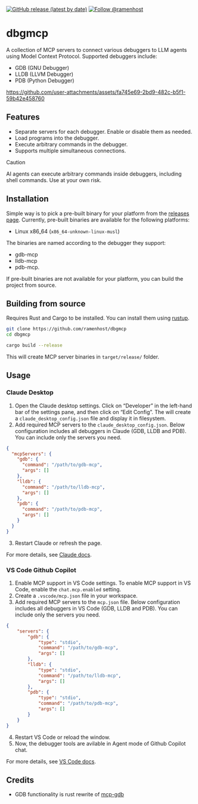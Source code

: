 [![GitHub release (latest by date)](https://img.shields.io/github/v/release/ramenhost/dbgmcp)](https://github.com/ramenhost/dbgmcp/releases)
[![Follow @ramenhost](https://img.shields.io/twitter/follow/ramenhost?style=social)](https://twitter.com/ramenhost)

# dbgmcp

A collection of MCP servers to connect various debuggers to LLM agents using Model Context Protocol.
Supported debuggers include:
- GDB (GNU Debugger)
- LLDB (LLVM Debugger)
- PDB (Python Debugger)

https://github.com/user-attachments/assets/fa745e69-2bd9-482c-b5f1-59b42e458760

## Features
- Separate servers for each debugger. Enable or disable them as needed.
- Load programs into the debugger.
- Execute arbitrary commands in the debugger.
- Supports multiple simultaneous connections.

> [!CAUTION]
> AI agents can execute arbitrary commands inside debuggers, including shell commands. Use at your own risk.

## Installation

Simple way is to pick a pre-built binary for your platform from the [releases page](https://github.com/ramenhost/dbgmcp/releases).
Currently, pre-built binaries are available for the following platforms:
- Linux x86_64 (`x86_64-unknown-linux-musl`)

The binaries are named according to the debugger they support:
- gdb-mcp
- lldb-mcp
- pdb-mcp.

If pre-built binaries are not available for your platform, you can build the project from source.

## Building from source

Requires Rust and Cargo to be installed. You can install them using [rustup](https://www.rust-lang.org/tools/install).

```bash
git clone https://github.com/ramenhost/dbgmcp
cd dbgmcp

cargo build --release
```

This will create MCP server binaries in `target/release/` folder.

</details>

## Usage

### Claude Desktop
1. Open the Claude desktop settings. Click on “Developer” in the left-hand bar of the settings pane, and then click on “Edit Config”. The will create a `claude_desktop_config.json` file and display it in filesystem.
2. Add required MCP servers to the `claude_desktop_config.json`. Below configuration includes all debuggers in Claude (GDB, LLDB and PDB). You can include only the servers you need.
```json
{
  "mcpServers": {
    "gdb": {
      "command": "/path/to/gdb-mcp",
      "args": []
    },
    "lldb": {
      "command": "/path/to/lldb-mcp",
      "args": []
    },
    "pdb": {
      "command": "/path/to/pdb-mcp",
      "args": []
    }
  }
}
```
3. Restart Claude or refresh the page.

For more details, see [Claude docs](https://modelcontextprotocol.io/quickstart/user).

### VS Code Github Copilot

1. Enable MCP support in VS Code settings. To enable MCP support in VS Code, enable the `chat.mcp.enabled` setting.
2. Create a `.vscode/mcp.json` file in your workspace.
3. Add required MCP servers to the `mcp.json` file. Below configuration includes all debuggers in VS Code (GDB, LLDB and PDB). You can include only the servers you need.
```json
{
    "servers": {
        "gdb": {
            "type": "stdio",
            "command": "/path/to/gdb-mcp",
            "args": []
        },
        "lldb": {
            "type": "stdio",
            "command": "/path/to/lldb-mcp",
            "args": []
        },
        "pdb": {
            "type": "stdio",
            "command": "/path/to/pdb-mcp",
            "args": []
        }
    }
}
```
4. Restart VS Code or reload the window.
5. Now, the debugger tools are avilable in Agent mode of Github Copilot chat.

For more details, see [VS Code docs](https://code.visualstudio.com/docs/copilot/chat/mcp-servers).

## Credits
- GDB functionality is rust rewrite of [mcp-gdb](https://github.com/signal-slot/mcp-gdb)
